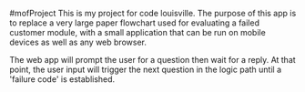 #mofProject
This is my project for code louisville. 
The purpose of this app is to replace a very large paper flowchart used for
evaluating a failed customer module,  with a small application that can be
run on mobile devices as well as any web browser. 

The web app will prompt the user for a question then wait for a reply. At that point, the user input
will trigger the next question in the logic path until a 'failure code' is established. 
